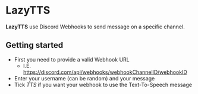 # LazyTTS

**LazyTTS** use Discord Webhooks to send message on a specific channel.

## Getting started

- First you need to provide a valid Webhook URL
  - I.E. https://discord.com/api/webhooks/webhookChannelID/webhookID
- Enter your username (can be random) and your message
- Tick *TTS* if you want your webhook to use the Text-To-Speech message
